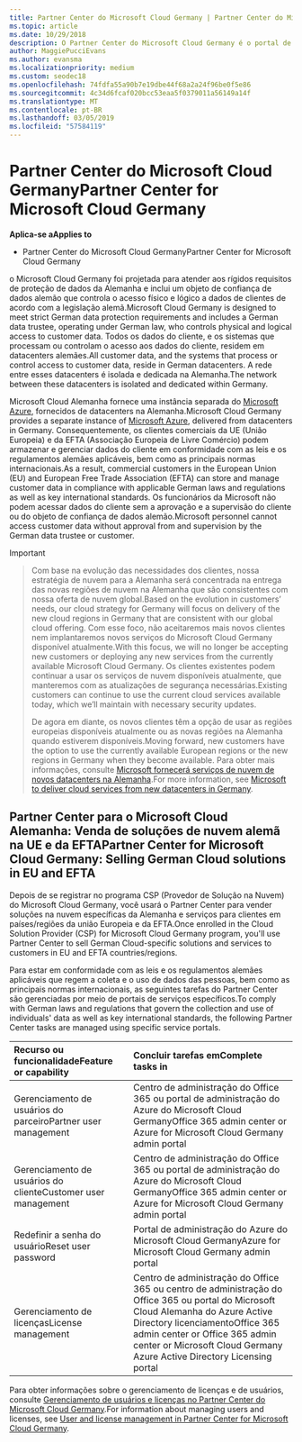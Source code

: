 ```yaml
---
title: Partner Center do Microsoft Cloud Germany | Partner Center do Microsoft Cloud Germany
ms.topic: article
ms.date: 10/29/2018
description: O Partner Center do Microsoft Cloud Germany é o portal de negócios para parceiros da Microsoft que querem oferecer soluções na nuvem da Microsoft para clientes em países da UE e da EFTA.
author: MaggiePucciEvans
ms.author: evansma
ms.localizationpriority: medium
ms.custom: seodec18
ms.openlocfilehash: 74fdfa55a90b7e19dbe44f68a2a24f96be0f5e86
ms.sourcegitcommit: 4c34d6fcaf020bcc53eaa5f0379011a56149a14f
ms.translationtype: MT
ms.contentlocale: pt-BR
ms.lasthandoff: 03/05/2019
ms.locfileid: "57584119"
---
```

# <a name="partner-center-for-microsoft-cloud-germany"></a><span data-ttu-id="b6e34-103">Partner Center do Microsoft Cloud Germany</span><span class="sxs-lookup"><span data-stu-id="b6e34-103">Partner Center for Microsoft Cloud Germany</span></span>

<span data-ttu-id="b6e34-104">**Aplica-se a**</span><span class="sxs-lookup"><span data-stu-id="b6e34-104">**Applies to**</span></span>

-  <span data-ttu-id="b6e34-105">Partner Center do Microsoft Cloud Germany</span><span class="sxs-lookup"><span data-stu-id="b6e34-105">Partner Center for Microsoft Cloud Germany</span></span>

<span data-ttu-id="b6e34-106">o Microsoft Cloud Germany foi projetada para atender aos rígidos requisitos de proteção de dados da Alemanha e inclui um objeto de confiança de dados alemão que controla o acesso físico e lógico a dados de clientes de acordo com a legislação alemã.</span><span class="sxs-lookup"><span data-stu-id="b6e34-106">Microsoft Cloud Germany is designed to meet strict German data protection requirements and includes a German data trustee, operating under German law, who controls physical and logical access to customer data.</span></span> <span data-ttu-id="b6e34-107">Todos os dados do cliente, e os sistemas que processam ou controlam o acesso aos dados do cliente, residem em datacenters alemães.</span><span class="sxs-lookup"><span data-stu-id="b6e34-107">All customer data, and the systems that process or control access to customer data, reside in German datacenters.</span></span> <span data-ttu-id="b6e34-108">A rede entre esses datacenters é isolada e dedicada na Alemanha.</span><span class="sxs-lookup"><span data-stu-id="b6e34-108">The network between these datacenters is isolated and dedicated within Germany.</span></span>

<span data-ttu-id="b6e34-109">Microsoft Cloud Alemanha fornece uma instância separada do [Microsoft Azure](https://go.microsoft.com/fwlink/?linkid=847992), fornecidos de datacenters na Alemanha.</span><span class="sxs-lookup"><span data-stu-id="b6e34-109">Microsoft Cloud Germany provides a separate instance of [Microsoft Azure](https://go.microsoft.com/fwlink/?linkid=847992), delivered from datacenters in Germany.</span></span> <span data-ttu-id="b6e34-110">Consequentemente, os clientes comerciais da UE (União Europeia) e da EFTA (Associação Europeia de Livre Comércio) podem armazenar e gerenciar dados do cliente em conformidade com as leis e os regulamentos alemães aplicáveis, bem como as principais normas internacionais.</span><span class="sxs-lookup"><span data-stu-id="b6e34-110">As a result, commercial customers in the European Union (EU) and European Free Trade Association (EFTA) can store and manage customer data in compliance with applicable German laws and regulations as well as key international standards.</span></span> <span data-ttu-id="b6e34-111">Os funcionários da Microsoft não podem acessar dados do cliente sem a aprovação e a supervisão do cliente ou do objeto de confiança de dados alemão.</span><span class="sxs-lookup"><span data-stu-id="b6e34-111">Microsoft personnel cannot access customer data without approval from and supervision by the German data trustee or customer.</span></span>

> [!IMPORTANT]

> <span data-ttu-id="b6e34-112">Com base na evolução das necessidades dos clientes, nossa estratégia de nuvem para a Alemanha será concentrada na entrega das novas regiões de nuvem na Alemanha que são consistentes com nossa oferta de nuvem global.</span><span class="sxs-lookup"><span data-stu-id="b6e34-112">Based on the evolution in customers’ needs, our cloud strategy for Germany will focus on delivery of the new cloud regions in Germany that are consistent with our global cloud offering.</span></span> <span data-ttu-id="b6e34-113">Com esse foco, não aceitaremos mais novos clientes nem implantaremos novos serviços do Microsoft Cloud Germany disponível atualmente.</span><span class="sxs-lookup"><span data-stu-id="b6e34-113">With this focus, we will no longer be accepting new customers or deploying any new services from the currently available Microsoft Cloud Germany.</span></span> <span data-ttu-id="b6e34-114">Os clientes existentes podem continuar a usar os serviços de nuvem disponíveis atualmente, que manteremos com as atualizações de segurança necessárias.</span><span class="sxs-lookup"><span data-stu-id="b6e34-114">Existing customers can continue to use the current cloud services available today, which we’ll maintain with necessary security updates.</span></span> 
> 
> <span data-ttu-id="b6e34-115">De agora em diante, os novos clientes têm a opção de usar as regiões europeias disponíveis atualmente ou as novas regiões na Alemanha quando estiverem disponíveis.</span><span class="sxs-lookup"><span data-stu-id="b6e34-115">Moving forward, new customers have the option to use the currently available European regions or the new regions in Germany when they become available.</span></span> <span data-ttu-id="b6e34-116">Para obter mais informações, consulte [Microsoft fornecerá serviços de nuvem de novos datacenters na Alemanha](https://news.microsoft.com/europe/2018/08/31/microsoft-to-deliver-cloud-services-from-new-datacentres-in-germany-in-2019-to-meet-evolving-customer-needs/).</span><span class="sxs-lookup"><span data-stu-id="b6e34-116">For more information, see [Microsoft to deliver cloud services from new datacenters in Germany](https://news.microsoft.com/europe/2018/08/31/microsoft-to-deliver-cloud-services-from-new-datacentres-in-germany-in-2019-to-meet-evolving-customer-needs/).</span></span> 


## <a name="partner-center-for-microsoft-cloud-germany-selling-german-cloud-solutions-in-eu-and-efta"></a><span data-ttu-id="b6e34-117">Partner Center para o Microsoft Cloud Alemanha: Venda de soluções de nuvem alemã na UE e da EFTA</span><span class="sxs-lookup"><span data-stu-id="b6e34-117">Partner Center for Microsoft Cloud Germany: Selling German Cloud solutions in EU and EFTA</span></span>

<span data-ttu-id="b6e34-118">Depois de se registrar no programa CSP (Provedor de Solução na Nuvem) do Microsoft Cloud Germany, você usará o Partner Center para vender soluções na nuvem específicas da Alemanha e serviços para clientes em países/regiões da união Europeia e da EFTA.</span><span class="sxs-lookup"><span data-stu-id="b6e34-118">Once enrolled in the Cloud Solution Provider (CSP) for Microsoft Cloud Germany program, you'll use Partner Center to sell German Cloud-specific solutions and services to customers in EU and EFTA countries/regions.</span></span> 

<span data-ttu-id="b6e34-119">Para estar em conformidade com as leis e os regulamentos alemães aplicáveis que regem a coleta e o uso de dados das pessoas, bem como as principais normas internacionais, as seguintes tarefas do Partner Center são gerenciadas por meio de portais de serviços específicos.</span><span class="sxs-lookup"><span data-stu-id="b6e34-119">To comply with German laws and regulations that govern the collection and use of individuals' data as well as key international standards, the following Partner Center tasks are managed using specific service portals.</span></span> 

<span data-ttu-id="b6e34-120">Recurso ou funcionalidade</span><span class="sxs-lookup"><span data-stu-id="b6e34-120">Feature or capability</span></span> | <span data-ttu-id="b6e34-121">Concluir tarefas em</span><span class="sxs-lookup"><span data-stu-id="b6e34-121">Complete tasks in</span></span>
:--- | :---
<span data-ttu-id="b6e34-122">Gerenciamento de usuários do parceiro</span><span class="sxs-lookup"><span data-stu-id="b6e34-122">Partner user management</span></span> | <span data-ttu-id="b6e34-123">Centro de administração do Office 365 ou portal de administração do Azure do Microsoft Cloud Germany</span><span class="sxs-lookup"><span data-stu-id="b6e34-123">Office 365 admin center or Azure for Microsoft Cloud Germany admin portal</span></span>
<span data-ttu-id="b6e34-124">Gerenciamento de usuários do cliente</span><span class="sxs-lookup"><span data-stu-id="b6e34-124">Customer user management</span></span> | <span data-ttu-id="b6e34-125">Centro de administração do Office 365 ou portal de administração do Azure do Microsoft Cloud Germany</span><span class="sxs-lookup"><span data-stu-id="b6e34-125">Office 365 admin center or Azure for Microsoft Cloud Germany admin portal</span></span>
<span data-ttu-id="b6e34-126">Redefinir a senha do usuário</span><span class="sxs-lookup"><span data-stu-id="b6e34-126">Reset user password</span></span> | <span data-ttu-id="b6e34-127">Portal de administração do Azure do Microsoft Cloud Germany</span><span class="sxs-lookup"><span data-stu-id="b6e34-127">Azure for Microsoft Cloud Germany admin portal</span></span>
<span data-ttu-id="b6e34-128">Gerenciamento de licenças</span><span class="sxs-lookup"><span data-stu-id="b6e34-128">License management</span></span> | <span data-ttu-id="b6e34-129">Centro de administração do Office 365 ou centro de administração do Office 365 ou portal do Microsoft Cloud Alemanha do Azure Active Directory licenciamento</span><span class="sxs-lookup"><span data-stu-id="b6e34-129">Office 365 admin center or Office 365 admin center or Microsoft Cloud Germany Azure Active Directory Licensing portal</span></span>


<span data-ttu-id="b6e34-130">Para obter informações sobre o gerenciamento de licenças e de usuários, consulte [Gerenciamento de usuários e licenças no Partner Center do Microsoft Cloud Germany](user-management-in-partner-center-for-microsoft-cloud-germany.md).</span><span class="sxs-lookup"><span data-stu-id="b6e34-130">For information about managing users and licenses, see [User and license management in Partner Center for Microsoft Cloud Germany](user-management-in-partner-center-for-microsoft-cloud-germany.md).</span></span>


